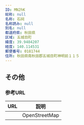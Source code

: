 ```yaml
---
ID: MN2hK
総称: null
名称: 石祠
名称読み: null
別名: null
都道府県: 秋田県
区域: 五城目町
緯度: 39.9484207
経度: 140.114531
郵便番号: 0181744
住所: 秋田県南秋田郡五城目町神明前１１５
---
```


## その他

### 参考URL

| URL | 説明          |
| --- | ------------- |
|     | OpenStreetMap |
